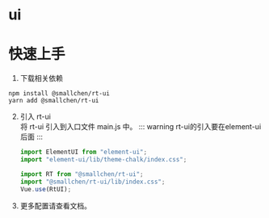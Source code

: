 # ui

# 快速上手

1. 下载相关依赖

```
npm install @smallchen/rt-ui
yarn add @smallchen/rt-ui
```

2. 引入 rt-ui</br>
   将 rt-ui 引入到入口文件 main.js 中。
   ::: warning
   rt-ui的引入要在element-ui后面
   :::

   ```js
   import ElementUI from "element-ui";
   import "element-ui/lib/theme-chalk/index.css";

   import RT from "@smallchen/rt-ui";
   import "@smallchen/rt-ui/lib/index.css";
   Vue.use(RtUI);
   ```
3. 更多配置请查看文档。
